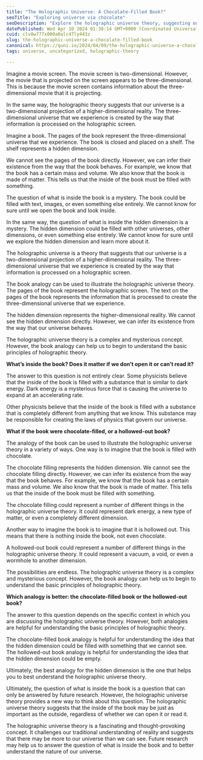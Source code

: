 ```yaml
---
title: "The Holographic Universe: A Chocolate-Filled Book?"
seoTitle: "Exploring universe via chocolate"
seoDescription: "Explore the holographic universe theory, suggesting our 3D reality is a projection from a higher-dimensional space, akin to a book's hidden contents"
datePublished: Wed Apr 10 2024 01:38:14 GMT+0000 (Coordinated Universal Time)
cuid: clv8w777x000a0alc47ly443z
slug: the-holographic-universe-a-chocolate-filled-book
canonical: https://quni.io/2024/04/09/the-holographic-universe-a-chocolate-movie-screen/
tags: universe, uncategorized, holographic-theory

---
```


Imagine a movie screen. The movie screen is two-dimensional. However, the movie that is projected on the screen appears to be three-dimensional. This is because the movie screen contains information about the three-dimensional movie that it is projecting.

In the same way, the holographic theory suggests that our universe is a two-dimensional projection of a higher-dimensional reality. The three-dimensional universe that we experience is created by the way that information is processed on the holographic screen.

Imagine a book. The pages of the book represent the three-dimensional universe that we experience. The book is closed and placed on a shelf. The shelf represents a hidden dimension.

We cannot see the pages of the book directly. However, we can infer their existence from the way that the book behaves. For example, we know that the book has a certain mass and volume. We also know that the book is made of matter. This tells us that the inside of the book must be filled with something.

The question of what is inside the book is a mystery. The book could be filled with text, images, or even something else entirely. We cannot know for sure until we open the book and look inside.

In the same way, the question of what is inside the hidden dimension is a mystery. The hidden dimension could be filled with other universes, other dimensions, or even something else entirely. We cannot know for sure until we explore the hidden dimension and learn more about it.

The holographic universe is a theory that suggests that our universe is a two-dimensional projection of a higher-dimensional reality. The three-dimensional universe that we experience is created by the way that information is processed on a holographic screen.

The book analogy can be used to illustrate the holographic universe theory. The pages of the book represent the holographic screen. The text on the pages of the book represents the information that is processed to create the three-dimensional universe that we experience.

The hidden dimension represents the higher-dimensional reality. We cannot see the hidden dimension directly. However, we can infer its existence from the way that our universe behaves.

The holographic universe theory is a complex and mysterious concept. However, the book analogy can help us to begin to understand the basic principles of holographic theory.

**What’s inside the book? Does it matter if we don’t open it or can’t read it?**

The answer to this question is not entirely clear. Some physicists believe that the inside of the book is filled with a substance that is similar to dark energy. Dark energy is a mysterious force that is causing the universe to expand at an accelerating rate.

Other physicists believe that the inside of the book is filled with a substance that is completely different from anything that we know. This substance may be responsible for creating the laws of physics that govern our universe.

**What if the book were chocolate-filled, or a hollowed-out book?**

The analogy of the book can be used to illustrate the holographic universe theory in a variety of ways. One way is to imagine that the book is filled with chocolate.

The chocolate filling represents the hidden dimension. We cannot see the chocolate filling directly. However, we can infer its existence from the way that the book behaves. For example, we know that the book has a certain mass and volume. We also know that the book is made of matter. This tells us that the inside of the book must be filled with something.

The chocolate filling could represent a number of different things in the holographic universe theory. It could represent dark energy, a new type of matter, or even a completely different dimension.

Another way to imagine the book is to imagine that it is hollowed out. This means that there is nothing inside the book, not even chocolate.

A hollowed-out book could represent a number of different things in the holographic universe theory. It could represent a vacuum, a void, or even a wormhole to another dimension.

The possibilities are endless. The holographic universe theory is a complex and mysterious concept. However, the book analogy can help us to begin to understand the basic principles of holographic theory.

**Which analogy is better: the chocolate-filled book or the hollowed-out book?**

The answer to this question depends on the specific context in which you are discussing the holographic universe theory. However, both analogies are helpful for understanding the basic principles of holographic theory.

The chocolate-filled book analogy is helpful for understanding the idea that the hidden dimension could be filled with something that we cannot see. The hollowed-out book analogy is helpful for understanding the idea that the hidden dimension could be empty.

Ultimately, the best analogy for the hidden dimension is the one that helps you to best understand the holographic universe theory.

Ultimately, the question of what is inside the book is a question that can only be answered by future research. However, the holographic universe theory provides a new way to think about this question. The holographic universe theory suggests that the inside of the book may be just as important as the outside, regardless of whether we can open it or read it.

The holographic universe theory is a fascinating and thought-provoking concept. It challenges our traditional understanding of reality and suggests that there may be more to our universe than we can see. Future research may help us to answer the question of what is inside the book and to better understand the nature of our universe.